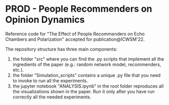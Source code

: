 # PROD - People Recommenders on Opinion Dynamics

Reference code for "The Effect of People Recommenders on Echo Chambers and Polarization" accepted for publication@ICWSM'22.

The repository structure has three main components:
1. the folder "src" where you can find the .py scripts that implement all the ingredients of the paper (e.g.: random network model, recommenders, etc.). 
2. the folder "Simulation_scripts" contains a unique .py file that you need to invoke to run all the experiments.
3. the jupyter notebook "ANALYSIS.ipynb" in the root folder reproduces all the visualizations shown in the paper. Run it only after you have run correctly all the needed experiments.



